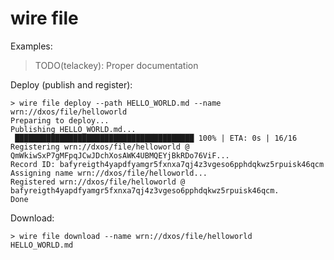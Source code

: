 # wire file

Examples:
> TODO(telackey): Proper documentation


Deploy (publish and register):
```
> wire file deploy --path HELLO_WORLD.md --name wrn://dxos/file/helloworld
Preparing to deploy...
Publishing HELLO_WORLD.md...
 ████████████████████████████████████████ 100% | ETA: 0s | 16/16
Registering wrn://dxos/file/helloworld @ QmWkiwSxP7gMFpqJCwJDchXosAWK4UBMQEYjBkRDo76ViF...
Record ID: bafyreigth4yapdfyamgr5fxnxa7qj4z3vgeso6pphdqkwz5rpuisk46qcm
Assigning name wrn://dxos/file/helloworld...
Registered wrn://dxos/file/helloworld @ bafyreigth4yapdfyamgr5fxnxa7qj4z3vgeso6pphdqkwz5rpuisk46qcm.
Done
```

Download:
```
> wire file download --name wrn://dxos/file/helloworld
HELLO_WORLD.md
```

